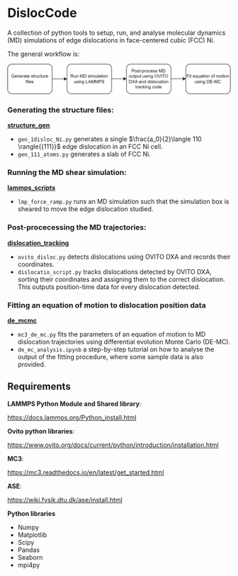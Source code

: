 # DislocCode
A collection of python tools to setup, run, and analyse molecular dynamics (MD) simulations of edge dislocations in face-centered cubic (FCC) Ni.

The general workflow is:

![](general_method.png)

### Generating the structure files:  
[**structure_gen**](./structure_gen)
- `gen_1disloc_Ni.py` generates a single $\frac{a_0}{2}\langle 110 \rangle\{{111}}$ edge dislocation in an FCC Ni cell.
- `gen_111_atoms.py` generates a slab of FCC Ni.  

### Running the MD shear simulation:  
[**lammps_scripts**](./lammps_scripts)  
- `lmp_force_ramp.py` runs an MD simulation such that the simulation box is sheared to move the edge dislocation studied.  

### Post-procecessing the MD trajectories:  
[**dislocation_tracking**](./dislocation_tracking)  
- `ovito_disloc.py` detects dislocations using OVITO DXA and records their coordinates.  
- `dislocatio_script.py` tracks dislocations detected by OVITO DXA, sorting their coordinates and assigning them to the correct dislocation. This outputs position-time data for every dislocation detected.  

### Fitting an equation of motion to dislocation position data
[**de_mcmc**](./de_mcmc)
- `mc3_de_mc.py` fits the parameters of an equation of motion to MD dislocation trajectories using differential evolution Monte Carlo (DE-MC).   
- `de_mc_analysis.ipynb` a step-by-step tutorial on how to analyse the output of the fitting procedure, where some sample data is also provided. 

## Requirements 
**LAMMPS Python Module and Shared library**:

https://docs.lammps.org/Python_install.html

**Ovito python libraries**:

https://www.ovito.org/docs/current/python/introduction/installation.html

**MC3**:

https://mc3.readthedocs.io/en/latest/get_started.html

**ASE**:

https://wiki.fysik.dtu.dk/ase/install.html

**Python libraries**
- Numpy
- Matplotlib
- Scipy
- Pandas
- Seaborn
- mpi4py
